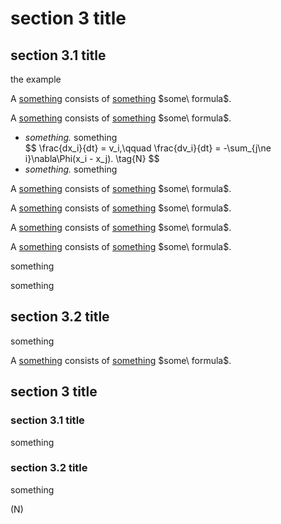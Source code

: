 # section 3 title


## section 3.1 title

the <a class = 'reference' onclick='jump("something_example", "")'> example </a> 


<p sketch = 'definition of something' class = 'definition'> 
A <ins>something</ins> consists of <ins>something</ins> $some\ formula$.
</p>



<p sketch = 'definition of something' class = 'definition'> 
A <ins>something</ins> consists of <ins>something</ins> $some\ formula$.

<ul>
  <li>
    <i>something.</i> something
    <div ref_label = 'newton'> 
        $$
        \frac{dx_i}{dt} = v_i,\qquad \frac{dv_i}{dt} = -\sum_{j\ne i}\nabla\Phi(x_i - x_j).  \tag{N}
        $$
    </div>
  </li>
  <li>
    <i>something.</i> something
  </li>
</ul>
</p>

<p sketch = 'definition of something' class = 'definition'> 
A <ins>something</ins> consists of <ins>something</ins> $some\ formula$.
</p>

<p sketch = 'something_example' class = 'example'>
A <ins>something</ins> consists of <ins>something</ins> $some\ formula$.
</p>

<p sketch = 'something' class = 'example'>
A <ins>something</ins> consists of <ins>something</ins> $some\ formula$.
</p>

<p sketch = 'something' class = 'theorem'>
A <ins>something</ins> consists of <ins>something</ins> $some\ formula$.
</p>

<p sketch = 'something' class = 'lemma'>something</p>

<p sketch = 'something' class = 'proposition'>something</p>

## section 3.2 title

something

<p sketch = 'definition of something' class = 'definition'> 
A <ins>something</ins> consists of <ins>something</ins> $some\ formula$.
</p>

## section 3 title

### section 3.1 title

something

### section 3.2 title

something

<span onclick="jump('newton')"> (N)</span>   

